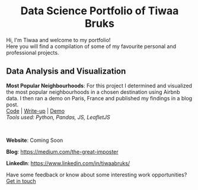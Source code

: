 <h1 align="center">Data Science Portfolio of Tiwaa Bruks</h1>

Hi, I'm Tiwaa and welcome to my portfolio!\
Here you will find a compilation of some of my favourite personal and professional projects. 

## Data Analysis and Visualization

**Most Popular Neighbourhoods**: For this project I determined and visualized the most popular neighbourhoods in a chosen destination using Airbnb data. I then ran a demo on Paris, France and published my findings in a blog post.<br/>
[Code](https://github.com/tiwaab/airbnb-neighbourhoods) | [Write-up](https://medium.com/the-great-imposter/how-i-ruined-my-vacation-by-not-using-python-data-77a92f2da8de) | [Demo](https://tiwaab.github.io/airbnb-neighbourhoods/)<br/>
*Tools used: Python, Pandas, JS, LeafletJS*

<br/>

**Website**: Coming Soon

**Blog**: https://medium.com/the-great-imposter

**LinkedIn**: https://www.linkedin.com/in/tiwaabruks/


Have some feedback or know about some interesting work opportunities? [Get in touch](mailto:ctbruks@gmail.com "ctbruks@gmail.com") 
